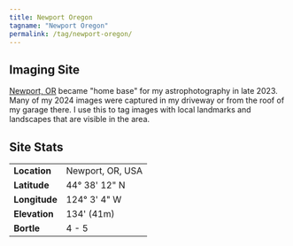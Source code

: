 ```yaml
---
title: Newport Oregon
tagname: "Newport Oregon"
permalink: /tag/newport-oregon/
---
```


## Imaging Site

[Newport, OR](https://www.discovernewport.com/) became "home base" for my astrophotography in late 2023. Many of my 2024 images were captured in my driveway or from the roof of my garage there. I use this to tag images with local landmarks and landscapes that are visible in the area.

## Site Stats

| | |
|--|--|
|**Location**|Newport, OR, USA|
|**Latitude**|44° 38' 12" N|
|**Longitude**|124° 3' 4" W|
|**Elevation**|134' (41m)|
|**Bortle**|4 - 5|